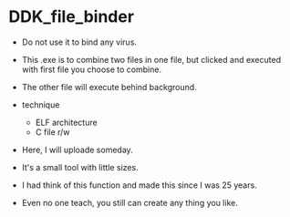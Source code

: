 # DDK_file_binder
* Do not use it to bind any virus.

* This .exe is to combine two files in one file, but clicked and executed with first file you choose to combine.
* The other file will execute behind background.

* technique
  - ELF architecture
  - C file r/w

* Here, I will uploade someday.
* It's a small tool with little sizes.
* I had think of this function and made this since I was 25 years.
* Even no one teach, you still can create any thing you like. 
